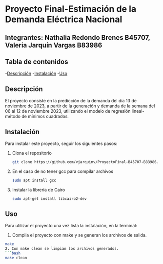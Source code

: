 # Proyecto Final-Estimación de la Demanda Eléctrica Nacional
## Integrantes: Nathalia Redondo Brenes B45707, Valeria Jarquín Vargas B83986
## Tabla de contenidos
-[Descripción](#descripción)
-[Instalación](#instalación)
-[Uso](#uso)

## Descripción
El proyecto consiste en la predicción de la demanda del día 13 de noviembre de 2023, a partir de la generación y demanda de la semana del 06 al 12 de noviembre 2023, utilizando el modelo de regresión lineal- método de mínimos cuadrados.

## Instalación
Para instalar este proyecto, seguir los siguientes pasos:
1. Clona el repositorio
   ```bash
   git clone https://github.com/vjarquinv/ProyectoFinal-B45707-B83986.git
2. En el caso de no tener gcc para compilar archivos
   ```bash
   sudo apt install gcc
3. Instalar la libreria de Cairo
   ```bash
   sudo apt-get install libcairo2-dev

## Uso
Para utilizar el proyecto una vez lista la instalación, en la terminal:
1. Compila el proyecto con make y se generan los archivos de salida.
  ```bash
  make
2. Con make clean se limpian los archivos generados.
  ```bash
  make clean
